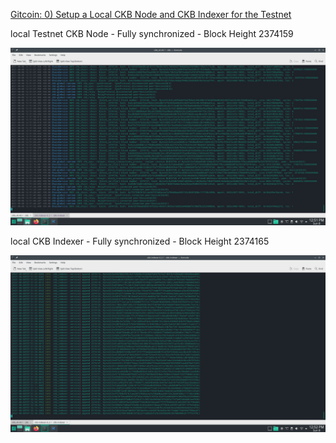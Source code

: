 [Gitcoin: 0) Setup a Local CKB Node and CKB Indexer for the Testnet](https://gitcoin.co/issue/nervosnetwork/grants/1/100026176)

local Testnet CKB Node - Fully synchronized - Block Height 2374159

![CKB Node](./ckb_node.png)

local CKB Indexer - Fully synchronized - Block Height 2374165

![CKB Indexer](./ckb_indexer.png)
